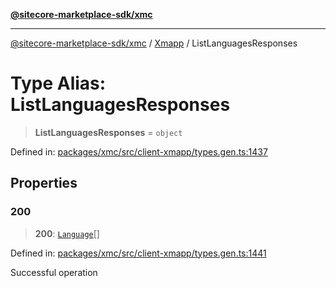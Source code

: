 [**@sitecore-marketplace-sdk/xmc**](../../../../README.md)

***

[@sitecore-marketplace-sdk/xmc](../../../../README.md) / [Xmapp](../README.md) / ListLanguagesResponses

# Type Alias: ListLanguagesResponses

> **ListLanguagesResponses** = `object`

Defined in: [packages/xmc/src/client-xmapp/types.gen.ts:1437](https://github.com/Sitecore/marketplace-sdk/blob/main/packages/xmc/src/client-xmapp/types.gen.ts#L1437)

## Properties

### 200

> **200**: [`Language`](Language.md)[]

Defined in: [packages/xmc/src/client-xmapp/types.gen.ts:1441](https://github.com/Sitecore/marketplace-sdk/blob/main/packages/xmc/src/client-xmapp/types.gen.ts#L1441)

Successful operation
